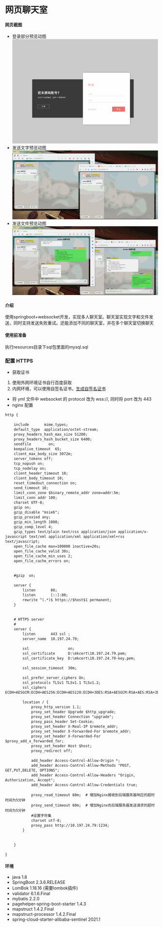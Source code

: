 # 网页聊天室

#### 网页截图
- 登录部分预览动图
![登录部分预览动图](login.gif)
- 发送文字预览动图
![发送文字预览动图](text.gif)
- 发送文件预览动图
![发送文件预览动图](file.gif)

#### 介绍
使用springboot+websocket开发，实现多人聊天室。聊天室实现文字和文件发送，同时支持发送失败重试。还能添加不同的聊天室，并在多个聊天室切换聊天

#### 使用前准备
执行resources目录下sql包里面的mysql.sql

### 配置 HTTPS
- 获取证书
 1. 使用外网环境证书自行百度获取
 2. 内网环境，可以使用自签名证书，[生成自签名证书](https://blog.csdn.net/sinat_38854292/article/details/123160357)
- 将 yml 文件中 websocket 的 protocol 改为 wss://, 同时将 port 改为 443
- nginx 配置
```nginx configuration
http {

    include       mime.types;
    default_type  application/octet-stream;
    proxy_headers_hash_max_size 51200;
    proxy_headers_hash_bucket_size 6400;
    sendfile        on;
    keepalive_timeout  65;
    client_max_body_size 3072m;
    server_tokens off;
    tcp_nopush on;
    tcp_nodelay on;
    client_header_timeout 10;
    client_body_timeout 10;
    reset_timedout_connection on;
    send_timeout 10;
    limit_conn_zone $binary_remote_addr zone=addr:5m;
    limit_conn addr 100;
    charset UTF-8;
    gzip on;
    gzip_disable "msie6";
    gzip_proxied any;
    gzip_min_length 1000;
    gzip_comp_level 4;
    gzip_types text/plain text/css application/json application/x-javascript text/xml application/xml application/xml+rss text/javascript;
    open_file_cache max=100000 inactive=20s;
    open_file_cache_valid 30s;
    open_file_cache_min_uses 2;
    open_file_cache_errors on;


    #gzip  on;

    server {
        listen       80;
        listen       [::]:80;
        rewrite ^(.*)$ https://$host$1 permanent;
    }


    # HTTPS server
    #
    server {
        listen       443 ssl ;
        server_name  10.197.24.79;

        ssl                  on;
        ssl_certificate      D:\mkcert\10.197.24.79.pem;
        ssl_certificate_key  D:\mkcert\10.197.24.79-key.pem;

        ssl_session_timeout  30m;

        ssl_prefer_server_ciphers On;
        ssl_protocols TLSv1 TLSv1.1 TLSv1.2;
        ssl_ciphers ECDH+AESGCM:ECDH+AES256:ECDH+AES128:ECDH+3DES:RSA+AESGCM:RSA+AES:RSA+3DES:!aNULL:!eNULL:!MD5:!DSS:!EXP:!ADH:!LOW:!MEDIUM;

        location / {
            proxy_http_version 1.1;
            proxy_set_header Upgrade $http_upgrade;
            proxy_set_header Connection "upgrade";
            proxy_pass_header Set-Cookie;
            proxy_set_header X-Real-IP $remote_addr;
            proxy_set_header X-Forwarded-For $remote_addr;
            proxy_set_header X-Forwarded-For $proxy_add_x_forwarded_for;
            proxy_set_header Host $host;
            proxy_redirect off;

            add_header Access-Control-Allow-Origin *;
            add_header Access-Control-Allow-Methods "POST, GET,PUT,DELETE, OPTIONS";
            add_header Access-Control-Allow-Headers "Origin, Authorization, Accept";
            add_header Access-Control-Allow-Credentials true;

            proxy_read_timeout 60m;  # 增加Nginx接收到后端服务器响应的超时时间为5分钟
            proxy_send_timeout 60m;  # 增加Nginx向后端服务器发送请求的超时时间为5分钟
            #设置字符集
            charset utf-8;
            proxy_pass http://10.197.24.79:1234;
        }


    }

}
```

#### 环境

- java 1.8
- SpringBoot 2.3.6.RELEASE
- LomBok 1.18.16 (需要lombok插件)
- validator 6.1.6.Final
- mybatis 2.2.0
- pagehelper-spring-boot-starter 1.4.3
- mapstruct 1.4.2.Final
- mapstruct-processor 1.4.2.Final
- spring-cloud-starter-alibaba-sentinel 2021.1


